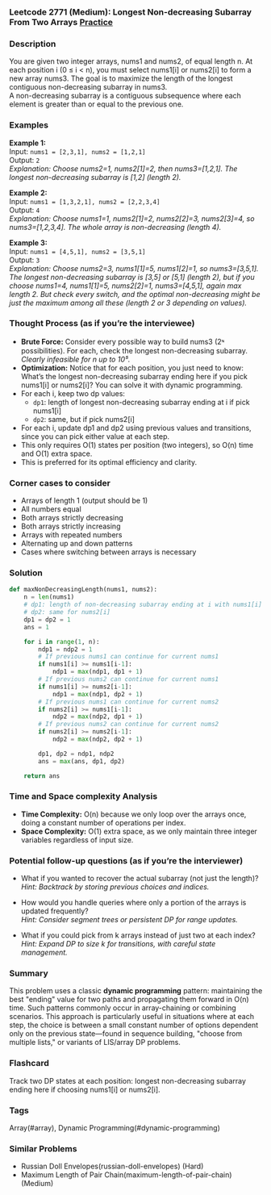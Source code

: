 ### Leetcode 2771 (Medium): Longest Non-decreasing Subarray From Two Arrays [Practice](https://leetcode.com/problems/longest-non-decreasing-subarray-from-two-arrays)

### Description  
You are given two integer arrays, nums1 and nums2, of equal length n. At each position i (0 ≤ i < n), you must select nums1[i] or nums2[i] to form a new array nums3. The goal is to maximize the length of the longest contiguous non-decreasing subarray in nums3.  
A non-decreasing subarray is a contiguous subsequence where each element is greater than or equal to the previous one.

### Examples  

**Example 1:**  
Input: `nums1 = [2,3,1], nums2 = [1,2,1]`  
Output: `2`  
*Explanation: Choose nums2=1, nums2[1]=2, then nums3=[1,2,1]. The longest non-decreasing subarray is [1,2] (length 2).*

**Example 2:**  
Input: `nums1 = [1,3,2,1], nums2 = [2,2,3,4]`  
Output: `4`  
*Explanation: Choose nums1=1, nums2[1]=2, nums2[2]=3, nums2[3]=4, so nums3=[1,2,3,4]. The whole array is non-decreasing (length 4).*

**Example 3:**  
Input: `nums1 = [4,5,1], nums2 = [3,5,1]`  
Output: `3`  
*Explanation: Choose nums2=3, nums1[1]=5, nums1[2]=1, so nums3=[3,5,1]. The longest non-decreasing subarray is [3,5] or [5,1] (length 2), but if you choose nums1=4, nums1[1]=5, nums2[2]=1, nums3=[4,5,1], again max length 2. But check every switch, and the optimal non-decreasing might be just the maximum among all these (length 2 or 3 depending on values).*

### Thought Process (as if you’re the interviewee)  
- **Brute Force:** Consider every possible way to build nums3 (2ᶰ possibilities). For each, check the longest non-decreasing subarray. *Clearly infeasible for n up to 10⁵.*
- **Optimization:** Notice that for each position, you just need to know: What’s the longest non-decreasing subarray ending here if you pick nums1[i] or nums2[i]? You can solve it with dynamic programming.
- For each i, keep two dp values:
    - `dp1`: length of longest non-decreasing subarray ending at i if pick nums1[i]
    - `dp2`: same, but if pick nums2[i]
- For each i, update dp1 and dp2 using previous values and transitions, since you can pick either value at each step.
- This only requires O(1) states per position (two integers), so O(n) time and O(1) extra space.
- This is preferred for its optimal efficiency and clarity.

### Corner cases to consider  
- Arrays of length 1 (output should be 1)
- All numbers equal
- Both arrays strictly decreasing
- Both arrays strictly increasing
- Arrays with repeated numbers
- Alternating up and down patterns
- Cases where switching between arrays is necessary

### Solution

```python
def maxNonDecreasingLength(nums1, nums2):
    n = len(nums1)
    # dp1: length of non-decreasing subarray ending at i with nums1[i]
    # dp2: same for nums2[i]
    dp1 = dp2 = 1
    ans = 1

    for i in range(1, n):
        ndp1 = ndp2 = 1
        # If previous nums1 can continue for current nums1
        if nums1[i] >= nums1[i-1]:
            ndp1 = max(ndp1, dp1 + 1)
        # If previous nums2 can continue for current nums1
        if nums1[i] >= nums2[i-1]:
            ndp1 = max(ndp1, dp2 + 1)
        # If previous nums1 can continue for current nums2
        if nums2[i] >= nums1[i-1]:
            ndp2 = max(ndp2, dp1 + 1)
        # If previous nums2 can continue for current nums2
        if nums2[i] >= nums2[i-1]:
            ndp2 = max(ndp2, dp2 + 1)

        dp1, dp2 = ndp1, ndp2
        ans = max(ans, dp1, dp2)

    return ans
```

### Time and Space complexity Analysis  

- **Time Complexity:** O(n) because we only loop over the arrays once, doing a constant number of operations per index.
- **Space Complexity:** O(1) extra space, as we only maintain three integer variables regardless of input size.

### Potential follow-up questions (as if you’re the interviewer)  

- What if you wanted to recover the actual subarray (not just the length)?  
  *Hint: Backtrack by storing previous choices and indices.*

- How would you handle queries where only a portion of the arrays is updated frequently?  
  *Hint: Consider segment trees or persistent DP for range updates.*

- What if you could pick from k arrays instead of just two at each index?  
  *Hint: Expand DP to size k for transitions, with careful state management.*

### Summary
This problem uses a classic **dynamic programming** pattern: maintaining the best "ending" value for two paths and propagating them forward in O(n) time. Such patterns commonly occur in array-chaining or combining scenarios. This approach is particularly useful in situations where at each step, the choice is between a small constant number of options dependent only on the previous state—found in sequence building, "choose from multiple lists," or variants of LIS/array DP problems.


### Flashcard
Track two DP states at each position: longest non-decreasing subarray ending here if choosing nums1[i] or nums2[i].

### Tags
Array(#array), Dynamic Programming(#dynamic-programming)

### Similar Problems
- Russian Doll Envelopes(russian-doll-envelopes) (Hard)
- Maximum Length of Pair Chain(maximum-length-of-pair-chain) (Medium)